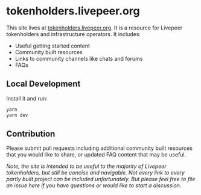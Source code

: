 # tokenholders.livepeer.org

This site lives at [tokenholders.livepeer.org](https://tokenholders.livepeer.org). It is a resource for Livepeer tokenholders and infrastructure operators. It includes:

* Useful getting started content
* Community built resources
* Links to community channels like chats and forums
* FAQs

## Local Development

Install it and run:

```bash
yarn
yarn dev
```

## Contribution

Please submit pull requests including additional community built resources that you would like to share, or updated FAQ content that may be useful.

*Note, the site is intended to be useful to the majority of Livepeer tokenholders, but still be concise and navigable. Not every link to every partly built project can be included unfortunately. But please feel free to file an issue here if you have questions or would like to start a discussion.*
